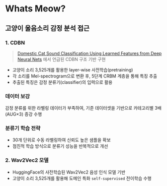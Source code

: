 # Whats Meow?

## 고양이 울음소리 감정 분석 접근

### 1. CDBN

> [Domestic Cat Sound Classification Using Learned Features from Deep Neural Nets](https://www.mdpi.com/2076-3417/8/10/1949)
> 에서 언급된 CDBN 구조 기반 구현

- 고양이 소리 3,525개를 활용한 layer-wise 사전학습(pretraining)
- 각 소리를 Mel-spectrogram으로 변환 후, 5단계 CRBM 계층을 통해 특징 추출
- 추출된 특징은 감정 분류기(classifier)의 입력으로 활용

### 데이터 보강

감정 분류를 위한 라벨링 데이터가 부족하여, 기준 데이터셋을 기반으로 카테고리별 3배(AUG×3) 증강 수행

### 분류기 학습 전략

- 30개 단위로 수동 라벨링하여 신뢰도 높은 샘플을 확보
- 점진적 학습 방식으로 분류기 성능을 반복적으로 개선

### 2. Wav2Vec2 모델

- HuggingFace의 사전학습된 Wav2Vec2 음성 인식 모델 기반
- 고양이 소리 3,525개를 활용해 도메인 특화 `self-supervised` 전이학습 수행
